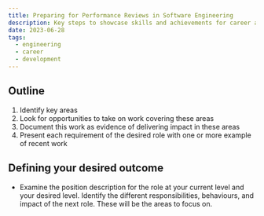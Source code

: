 ```yaml
---
title: Preparing for Performance Reviews in Software Engineering
description: Key steps to showcase skills and achievements for career advancement in software engineering
date: 2023-06-28
tags:
  - engineering
  - career
  - development
---
```


## Outline

1. Identify key areas
2. Look for opportunities to take on work covering these areas
3. Document this work as evidence of delivering impact in these areas
4. Present each requirement of the desired role with one or more example of recent work

## Defining your desired outcome

- Examine the position description for the role at your current level and your desired level. Identify the different responsibilities, behaviours, and impact of the next role. These will be the areas to focus on.
